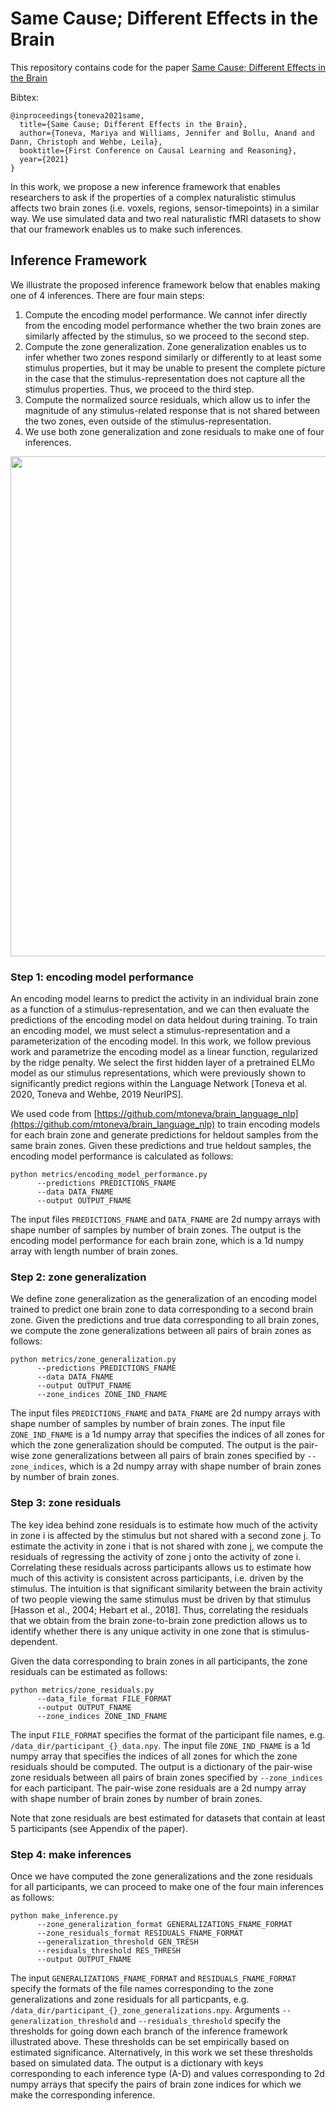 # Same Cause; Different Effects in the Brain

This repository contains code for the paper [Same Cause; Different Effects in the Brain](https://arxiv.org/pdf/2202.10376.pdf)

Bibtex:
```
@inproceedings{toneva2021same,
  title={Same Cause; Different Effects in the Brain},
  author={Toneva, Mariya and Williams, Jennifer and Bollu, Anand and Dann, Christoph and Wehbe, Leila},
  booktitle={First Conference on Causal Learning and Reasoning},
  year={2021}
}
```

In this work, we propose a new inference framework that enables researchers to ask if the properties of a complex naturalistic stimulus affects two brain zones (i.e. voxels, regions, sensor-timepoints) in a similar way. We use simulated data and two real naturalistic fMRI datasets to show that our framework enables us to make such inferences. 

## Inference Framework

We illustrate the proposed inference framework below that enables making one of 4 inferences. There are four main steps:
1. Compute the encoding model performance. We cannot infer directly from the encoding model performance whether the two brain zones are similarly affected by the stimulus, so we proceed to the second step.
2. Compute the zone generalization. Zone generalization enables us to infer whether two zones respond similarly or differently to at least some stimulus properties, but it may be unable to present the complete picture in the case that the stimulus-representation does not capture all the stimulus properties. Thus, we proceed to the third step.
3. Compute the normalized source residuals, which allow us to infer the magnitude of any stimulus-related response that is not shared between the two zones, even outside of the stimulus-representation. 
4. We use both zone generalization and zone residuals to make one of four inferences.

<p align="center">
  <img width="800" src="https://github.com/mtoneva/same_cause_diff_effect_brain/blob/main/figures/framework.png">
</p>

### Step 1: encoding model performance

An encoding model learns to predict the activity in an individual brain zone as a function of a stimulus-representation, and we can then evaluate the predictions of the encoding model on data heldout during training. To train an encoding model, we must select a stimulus-representation and a parameterization of the encoding model. In this work, we follow previous work and parametrize the encoding model as a linear function, regularized by the ridge penalty. We select the first hidden layer of a pretrained ELMo model as our stimulus representations, which were previously shown to significantly predict regions within the Language Network [Toneva et al. 2020, Toneva and Wehbe, 2019 NeurIPS]. 

We used code from [https://github.com/mtoneva/brain_language_nlp](https://github.com/mtoneva/brain_language_nlp) to train encoding models for each brain zone and generate predictions for heldout samples from the same brain zones. Given these predictions and true heldout samples, the encoding model performance is calculated as follows:
```
python metrics/encoding_model_performance.py 
      --predictions PREDICTIONS_FNAME 
      --data DATA_FNAME 
      --output OUTPUT_FNAME
```
The input files `PREDICTIONS_FNAME` and `DATA_FNAME` are 2d numpy arrays with shape number of samples by number of brain zones. The output is the encoding model performance for each brain zone, which is a 1d numpy array with length number of brain zones.

### Step 2: zone generalization

We define zone generalization as the generalization of an encoding model trained to predict one brain zone to data corresponding to a second brain zone. Given the predictions and true data corresponding to all brain zones, we compute the zone generalizations between all pairs of brain zones as follows:
```
python metrics/zone_generalization.py 
      --predictions PREDICTIONS_FNAME 
      --data DATA_FNAME 
      --output OUTPUT_FNAME 
      --zone_indices ZONE_IND_FNAME
```
The input files `PREDICTIONS_FNAME` and `DATA_FNAME` are 2d numpy arrays with shape number of samples by number of brain zones. The input file `ZONE_IND_FNAME` is a 1d numpy array that specifies the indices of all zones for which the zone generalization should be computed. 
The output is the pair-wise zone generalizations between all pairs of brain zones specified by `--zone_indices`, which is a 2d numpy array with shape number of brain zones by number of brain zones.

### Step 3: zone residuals

The key idea behind zone residuals is to estimate how much of the activity in zone i is affected by the stimulus but not shared with a second zone j. To estimate the activity in zone i that is not shared with zone j, we compute the residuals of regressing the activity of zone j onto the activity of zone i. Correlating these residuals across participants allows us to estimate how much of this activity is consistent across participants, i.e. driven by the stimulus. The intuition is that significant similarity between the brain activity of two people viewing the same stimulus must be driven by that stimulus [Hasson et al., 2004; Hebart et al., 2018]. Thus, correlating the residuals that we obtain from the brain zone-to-brain zone prediction allows us to identify whether there is any unique activity in one zone that is stimulus-dependent.

Given the data corresponding to brain zones in all participants, the zone residuals can be estimated as follows:
```
python metrics/zone_residuals.py 
      --data_file_format FILE_FORMAT 
      --output OUTPUT_FNAME 
      --zone_indices ZONE_IND_FNAME
```
The input `FILE_FORMAT` specifies the format of the participant file names, e.g. `/data_dir/participant_{}_data.npy`. The input file `ZONE_IND_FNAME` is a 1d numpy array that specifies the indices of all zones for which the zone residuals should be computed. The output is a dictionary of the pair-wise zone residuals between all pairs of brain zones specified by `--zone_indices` for each participant. The pair-wise zone residuals are a 2d numpy array with shape number of brain zones by number of brain zones.

Note that zone residuals are best estimated for datasets that contain at least 5 participants (see Appendix of the paper). 

### Step 4: make inferences
Once we have computed the zone generalizations and the zone residuals for all participants, we can proceed to make one of the four main inferences as follows:

```
python make_inference.py 
      --zone_generalization_format GENERALIZATIONS_FNAME_FORMAT 
      --zone_residuals_format RESIDUALS_FNAME_FORMAT 
      --generalization_threshold GEN_TRESH 
      --residuals_threshold RES_THRESH 
      --output OUTPUT_FNAME
```
The input `GENERALIZATIONS_FNAME_FORMAT` and `RESIDUALS_FNAME_FORMAT` specify the formats of the file names corresponding to the zone generalizations and zone residuals for all particpants, e.g. `/data_dir/participant_{}_zone_generalizations.npy`. Arguments `--generalization_threshold` and `--residuals_threshold` specify the thresholds for going down each branch of the inference framework illustrated above. These thresholds can be set empirically based on estimated significance. Alternatively, in this work we set these thresholds based on simulated data.
The output is a dictionary with keys corresponding to each inference type (A-D) and values corresponding to 2d numpy arrays that specify the pairs of brain zone indices for which we make the corresponding inference. 
